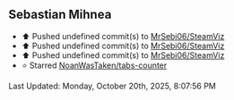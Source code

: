 <h2>Sebastian Mihnea</h2>

<!--RECENT_ACTIVITY:start-->
- ⬆️ Pushed undefined commit(s) to [MrSebi06/SteamViz](https://github.com/MrSebi06/SteamViz)<br>
- ⬆️ Pushed undefined commit(s) to [MrSebi06/SteamViz](https://github.com/MrSebi06/SteamViz)<br>
- ⬆️ Pushed undefined commit(s) to [MrSebi06/SteamViz](https://github.com/MrSebi06/SteamViz)<br>
- ⭐ Starred [NoanWasTaken/tabs-counter](https://github.com/NoanWasTaken/tabs-counter)<br>
<!--RECENT_ACTIVITY:end-->
<!--RECENT_ACTIVITY:last_update-->
Last Updated: Monday, October 20th, 2025, 8:07:56 PM
<!--RECENT_ACTIVITY:last_update_end-->

<!---LOL-STATS-START-HERE--->
<!---LOL-STATS-END-HERE--->
